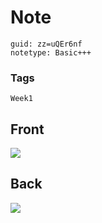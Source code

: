 # Note
```
guid: zz=uQEr6nf
notetype: Basic+++
```

### Tags
```
Week1
```

## Front
<img src="paste-c78f98bcefbf18f715c8fe06c778f68dd157394c.jpg">

## Back
<img src="paste-5554573bbc0ebf2f5497c9dca9cb09ca91d7fc54.jpg">

